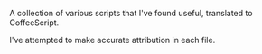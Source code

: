 A collection of various scripts that I've found useful, translated to CoffeeScript.

I've attempted to make accurate attribution in each file.